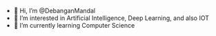 - 👋 Hi, I’m @DebanganMandal
- 👀 I’m interested in Artificial Intelligence, Deep Learning, and also IOT
- 🌱 I’m currently learning Computer Science
<!---
DebanganMandal/DebanganMandal is a ✨ special ✨ repository because its `README.md` (this file) appears on your GitHub profile.
You can click the Preview link to take a look at your changes.
--->
